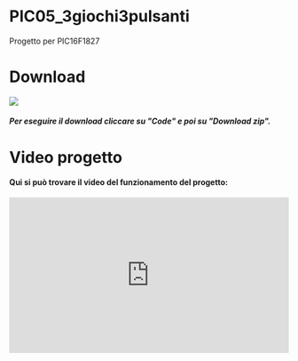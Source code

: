 
# PIC05_3giochi3pulsanti

Progetto per PIC16F1827
# Download

![](https://i.ibb.co/k6n3SVq/Immagine-2023-04-10-214955.png)
 ##### *Per eseguire il download cliccare su "Code" e poi su "Download zip".*

# Video progetto

 #### Qui si può trovare il video del funzionamento del progetto:
 

<div style="width:100%;height:0px;position:relative;padding-bottom:55.556%;"><iframe src="https://streamable.com/e/swcg2g?autoplay=1&nocontrols=1" frameborder="0" width="100%" height="100%" allowfullscreen allow="autoplay" style="width:100%;height:100%;position:absolute;left:0px;top:0px;overflow:hidden;"></iframe></div>
    

 
 
